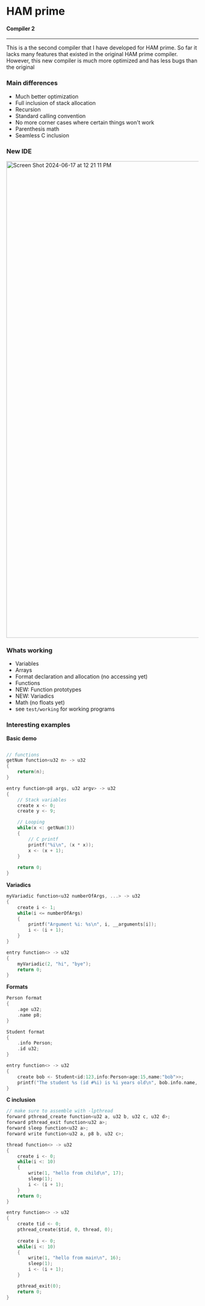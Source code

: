 # HAM prime
#### Compiler 2

---
This is a the second compiler that I have developed for HAM prime. So far it lacks many features that existed in the original HAM prime compiler. However, this new compiler is much more optimized and has less bugs than the original

### Main differences
* Much better optimization
* Full inclusion of stack allocation
* Recursion
* Standard calling convention
* No more corner cases where certain things won't work
* Parenthesis math 
* Seamless C inclusion

### New IDE
<img width="1249" alt="Screen Shot 2024-06-17 at 12 21 11 PM" src="https://github.com/FISHARMNIC/HAMprimeC2/assets/73864341/4434942e-023f-4092-8913-dfc529c500a7">

### Whats working
* Variables
* Arrays
* Format declaration and allocation (no accessing yet)
* Functions
* NEW: Function prototypes
* NEW: Variadics
* Math (no floats yet)
* see `test/working` for working programs

### Interesting examples
**Basic demo**
```C

// functions
getNum function<u32 n> -> u32
{
    return(n);
}

entry function<p8 args, u32 argv> -> u32
{
    // Stack variables
    create x <- 0;
    create y <- 9;

    // Looping
    while(x <: getNum(3))
    {
        // C printf
        printf("%i\n", (x * x));
        x <- (x + 1);
    }
    
    return 0;
}
```

**Variadics**
```C
myVariadic function<u32 numberOfArgs, ...> -> u32
{
    create i <- 1;
    while(i <= numberOfArgs)
    {
        printf("Argument %i: %s\n", i, __arguments[i]);
        i <- (i + 1);
    }
}

entry function<> -> u32
{
    myVariadic(2, "hi", "bye");
    return 0;
}
```

**Formats**
```C
Person format
{
    .age u32;
    .name p8;
}

Student format
{
    .info Person;
    .id u32;
}

entry function<> -> u32
{
    create bob <- Student<id:123,info:Person<age:15,name:"bob">>;
    printf("The student %s (id #%i) is %i years old\n", bob.info.name, bob.id, bob.info.age);
}
```

**C inclusion**
```C
// make sure to assemble with -lpthread
forward pthread_create function<u32 a, u32 b, u32 c, u32 d>;
forward pthread_exit function<u32 a>;
forward sleep function<u32 a>;
forward write function<u32 a, p8 b, u32 c>;

thread function<> -> u32
{
    create i <- 0;
    while(i <: 10)
    {
        write(1, "hello from child\n", 17);
        sleep(1);
        i <- (i + 1);
    }
    return 0;
}

entry function<> -> u32
{
    create tid <- 0;
    pthread_create($tid, 0, thread, 0);
    
    create i <- 0;
    while(i <: 10)
    {
        write(1, "hello from main\n", 16);
        sleep(1);
        i <- (i + 1);
    }

    pthread_exit(0);
    return 0;
}
```
